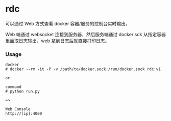 rdc
===

可以通过 Web 方式查看 docker 容器/服务的控制台实时输出。

Web 端通过 websocket 连接到服务器，然后服务端通过 docker sdk 从指定容器里面取日志输出，web 拿到日志后就直接打印日志。

### Usage

```
docker
# docker --rm -it -P -v /path/to/docker.sock:/run/docker.sock rdc:v1

or

command
# python run.py

=> 

Web Console
http://[ip]:4000
```
